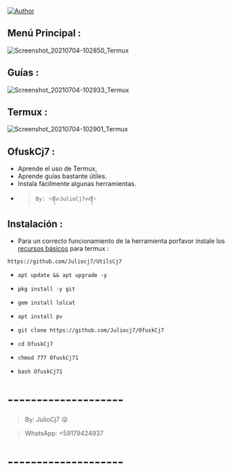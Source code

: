 <a href="https://github.com/Juliocj7"><img title="Author" src="https://img.shields.io/badge/Author-⍣᭕ᬁ᭖JulioCj7᭖᭕ᬁ⍣-svg?style=for-the-badge&logo=github"></a>

## Menú Principal :
![Screenshot_20210704-102850_Termux](https://user-images.githubusercontent.com/81049859/124389108-b8a4d900-dcb3-11eb-8636-20affb4554ea.png)
## Guías : 
![Screenshot_20210704-102933_Termux](https://user-images.githubusercontent.com/81049859/124389116-bcd0f680-dcb3-11eb-8118-211ddcfaecaf.png)
## Termux :
![Screenshot_20210704-102901_Termux](https://user-images.githubusercontent.com/81049859/124389119-c195aa80-dcb3-11eb-839e-d0f6a3dbc9fb.png)

## OfuskCj7 :
* Aprende el uso de Termux,
* Aprende guías bastante útiles.
* Instala fácilmente algunas herramientas.
- > ` By: ⍣᭕ᬁ᭖JulioCj7᭖᭕ᬁ⍣ `

## Instalación :

* Para un correcto funcionamiento de la herramienta porfavor instale los [recursos básicos](https://github.com/Juliocj7/UtilsCj7) para termux :

~~~
https://github.com/Juliocj7/UtilsCj7
~~~

* `apt update && apt upgrade -y`

* `pkg install -y git`

* `gem install lolcat`

* `apt install pv`

* `git clone https://github.com/Juliocj7/OfuskCj7`

* `cd OfuskCj7`

* `chmod 777 OfuskCj71`

* `bash OfuskCj71`

# --------------------

> By: JulioCj7 :stuck_out_tongue_winking_eye:

> WhatsApp: +59179424937

# --------------------
